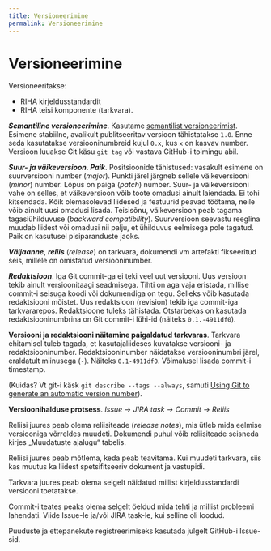 ```yaml
---
title: Versioneerimine
permalink: Versioneerimine
---
```


# Versioneerimine

Versioneeritakse:

- RIHA kirjeldusstandardit
- RIHA teisi komponente (tarkvara).

***Semantiline versioneerimine***. Kasutame [semantilist versioneerimist](http://semver.org/). Esimene stabiilne, avalikult publitseeritav versioon tähistatakse `1.0`. Enne seda kasutatakse versiooninumbreid kujul `0.x`, kus `x` on kasvav number. Versioon luuakse Git käsu `git tag` või vastava GitHub-i toimingu abil.

***Suur- ja väikeversioon. Paik***. Positsioonide tähistused: vasakult esimene on suurversiooni number (_major_). Punkti järel järgneb sellele väikeversiooni (_minor_) number. Lõpus on paiga (_patch_) number. Suur- ja väikeversiooni vahe on selles, et väikeversioon võib toote omadusi ainult laiendada. Ei tohi kitsendada. Kõik olemasolevad liidesed ja featuurid peavad töötama, neile võib ainult uusi omadusi lisada. Teisisõnu, väikeversioon peab tagama tagasiühilduvuse (_backward compatibility_). Suurversioon seevastu reeglina muudab liidest või omadusi nii palju, et ühilduvus eelmisega pole tagatud. Paik on kasutusel pisiparanduste jaoks.

***Väljaanne***, ***reliis*** (_release_) on tarkvara, dokumendi vm artefakti fikseeritud seis, millele on omistatud versiooninumber. 

***Redaktsioon***. Iga Git commit-ga ei teki veel uut versiooni. Uus versioon tekib ainult versioonitaagi seadmisega. Tihti on aga vaja eristada, millise commit-i seisuga koodi või dokumendiga on tegu. Selleks võib kasutada redaktsiooni mõistet. Uus redaktsioon (revision) tekib iga commit-iga tarkvararepos. Redaktsioone tuleks tähistada. Otstarbekas on kasutada redaktsiooninumbrina on Git commit-i lühi-id (näiteks `0.1.-4911df0`).

__Versiooni ja redaktsiooni näitamine paigaldatud tarkvaras__. 
Tarkvara ehitamisel tuleb tagada, et kasutajaliideses kuvatakse versiooni- ja redaktsiooninumber. Redaktsiooninumber näidatakse versiooninumbri järel, eraldatult miinusega (`-`). Näiteks `0.1-4911df0`. Võimalusel lisada commit-i timestamp.

(Kuidas? Vt git-i käsk `git describe --tags --always`, samuti [Using Git to generate an automatic version number](https://cd34.com/blog/programming/using-git-to-generate-an-automatic-version-number/)).

**Versioonihalduse protsess**. _Issue_ -> _JIRA task_ -> _Commit_ -> _Reliis_

Reliisi juures peab olema reliisiteade (_release notes_), mis ütleb mida eelmise versiooniga võrreldes muudeti. Dokumendi puhul võib reliisiteade seisneda kirjes „Muudatuste ajalugu“ tabelis.

Reliisi juures peab mõtlema, keda peab teavitama. Kui muudeti tarkvara, siis kas muutus ka liidest spetsifitseeriv dokument ja vastupidi.

Tarkvara juures peab olema selgelt näidatud millist kirjeldusstandardi versiooni toetatakse.

Commit-i teates peaks olema selgelt öeldud mida tehti ja millist probleemi lahendati. Viide Issue-le ja/või JIRA task-le, kui selline oli loodud. 

Puuduste ja ettepanekute registreerimiseks kasutada julgelt GitHub-i Issue-sid.




